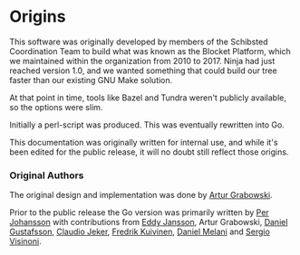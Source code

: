 # Origins

This software was originally developed by members of the Schibsted Coordination
Team to build what was known as the Blocket Platform, which we maintained
within the organization from 2010 to 2017. Ninja had just reached version 1.0,
and we wanted something that could build our tree faster than our existing GNU
Make solution.

At that point in time, tools like Bazel and Tundra weren't publicly available,
so the options were slim.

Initially a perl-script was produced. This was eventually rewritten into Go.

This documentation was originally written for internal use, and while it's been
edited for the public release, it will no doubt still reflect those origins.

### Original Authors ###

The original design and implementation was done by
[Artur Grabowski](https://github.com/art4711).

Prior to the public release the Go version was primarily written by
[Per Johansson](https://github.com/perj) with contributions from
[Eddy Jansson](https://github.com/eloj),
Artur Grabowski,
[Daniel Gustafsson](https://github.com/danielgustafsson),
[Claudio Jeker](https://github.com/cjeker),
[Fredrik Kuivinen](https://github.com/frekui),
[Daniel Melani](https://github.com/dmelani) and
[Sergio Visinoni](https://github.com/piffio).
